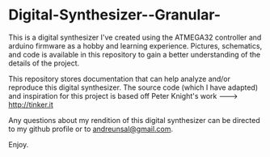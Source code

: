 # Digital-Synthesizer--Granular-
This is a digital synthesizer I've created using the ATMEGA32 controller and arduino firmware as a hobby
and learning experience. Pictures, schematics, and code is available in this repository to gain a better understanding
of the details of the project.

This repository stores documentation that can help analyze and/or reproduce this digital synthesizer. The source code
(which I have adapted) and inspiration for this project is based off Peter Knight's work ---> http://tinker.it

Any questions about my rendition of this digital synthesizer can be directed to my github profile or to andreunsal@gmail.com.

Enjoy.
